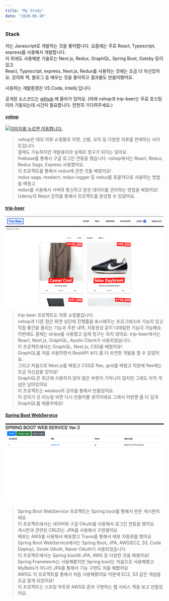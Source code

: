 ```yaml
---
title: "My Study"
date: "2020-06-10"
---
```


### Stack

저는 Javascript로 개발하는 것을 좋아합니다.
요즘에는 주로 React, Typescript, express를 사용해서 개발합니다.  
이 외에도 사용해본 기술로는 Next.js, Redux, GraphQL, Spring Boot, Gatsby 등이 있고  
React, Typescript, express, Next.js, Redux를 사용하는 것에는 조금 더 자신있어요.
강의와 책, 블로그 등 배우는 것을 좋아하고 결과물도 만들어봤어요.

사용하는 개발환경은 VS Code, Intellij 입니다.

공개된 소스코드는 [github](https://github.com/youngvform/) 에 올라가 있어요.
(아래 vshop과 trip-beer는 무료 호스팅이라 기동되는데 시간이 필요합니다. 천천히 기다려주세요.)

#### [vshop](https://vshop-frontend.herokuapp.com/)

[![](./my-study-image/vshop-main.png "이미지를 누르면 이동합니다.")](https://vshop-frontend.herokuapp.com/)

> vshop은 데모 의류 쇼핑몰로 자켓, 신발, 모자 등 다양한 의류를 판매하는 사이트입니다.  
> 결제도 가능하지만 개발용이라 실제로 청구가 되지는 않아요.  
> firebase를 통해서 구글 로그인 연동을 했습니다.
> vshop에서는 React, Redux, Redux Saga, Express 사용했어요.  
> 이 프로젝트를 통해서 redux에 관한 것을 배웠어요!  
> redux saga, reselect, redux-logger 등 redux를 효율적으로 사용하는 방법을 배웠고  
> redux를 사용해서 서버와 통신하고 받은 데이터를 관리하는 방법을 배웠어요!  
> Udemy의 React 강의를 통해서 프로젝트를 완성할 수 있었어요.

#### [trip-beer](https://frontend.vformu.now.sh)

[![](./my-study-image/trip-beer.png "이미지를 누르면 이동합니다.")](https://frontend.vformu.now.sh)

> trip-beer 프로젝트도 의류 쇼핑몰입니다.  
> vshop과 다른 점은 화면 상단에 진행률을 표시해주는 프로그레스바 기능이 있고  
> 직접 물건을 올리는 기능과 주문 내역, 자동완성 같이 디테일한 기능이 가능해요.  
> 이번에도 결제는 stripe를 사용했고 실제 청구는 되지 않아요.
> trip-beer에서는 React, Next.js, GraphQL, Apollo Client가 사용되었습니다.  
> 이 프로젝트에서는 GraphQL, Next.js, CSS를 배웠어요!  
> GraphQL를 처음 사용하면서 RestAPI 보다 좀 더 유연한 개발을 할 수 있었어요.  
> 그리고 처음으로 Next.js를 배웠고 CSS로 flex, grid를 배웠고 덕분에 flex에는 조금 자신감을 있어요!  
> GraphQL은 최근에 사용하지 않아 많은 부분이 기억나지 않지만 그래도 아직 개념은 남아있어요  
> 이 프로젝트는 wesbos의 강의를 통해서 만들었어요.  
> 이 강의가 곧 리뉴얼 되면 다시 만들어볼 생각이에요 그래서 이번엔 좀 더 깊게 GraphQL를 배울꺼에요!

#### [Spring Boot WebService](http://ec2-54-180-117-114.ap-northeast-2.compute.amazonaws.com)

[![](./my-study-image/springboot-web.png "이미지를 누르면 이동합니다.")](http://ec2-54-180-117-114.ap-northeast-2.compute.amazonaws.com)

> Spring Boot WebService 프로젝트는 Spring boot를 통해서 만든 게시판이에요  
> 이 프로젝트에서는 네이버와 구글 OAuth를 사용해서 로그인 연동을 했어요.  
> 게시판과 관련된 CRUD는 JPA를 사용해서 구현했어요  
> 배포는 AWS를 사용해서 배포했고 Travis를 통해서 배포 자동화를 했어요
> Spring Boot WebService에서는 Spring Boot, JPA, AWS(EC2, S3, Code Deploy), Goole OAuth, Naver OAuth가 사용되었습니다.  
> 이 프로젝트에서는 Spring boot와 JPA, AWS 등 다양한 것을 배웠어요!  
> Spring Framework는 사용해봤지만 Spring boot는 처음으로 사용해봤고 MyBatis가 아니라 JPA를 통해서 기능 구현도 처음 해봤어요  
> AWS도 이 프로젝트를 통해서 처음 사용해봤어요 덕분에 EC2, S3 같은 개념을 조금 알게 되었어요!  
> 이 프로젝트는 스프링 부트와 AWS로 혼자 구현하는 웹 서비스 책을 보고 만들었어요.
